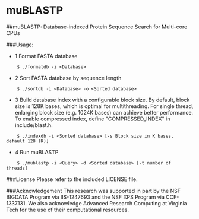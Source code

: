 # muBLASTP

##muBLASTP: Database-indexed Protein Sequence Search for Multi-core CPUs

###Usage: 
* 1 Format FASTA database
```
	$ ./formatdb -i <Database> 
```
* 2 Sort FASTA database by sequence length
```
    $ ./sortdb -i <Database> -o <Sorted database>
```
* 3 Build database index with a configurable block size. By default, block size is 128K bases, which is optimal for multithreading. For single thread, enlarging block size (e.g. 1024K bases) can achieve better performance. To enable compressed index, define "COMPRESSED_INDEX" in include/blast.h.
```
    $ ./indexdb -i <Sorted database> [-s Block size in K bases, default 128 (K)]
```
* 4 Run muBLASTP 
```
    $ ./mublastp -i <Query> -d <Sorted database> [-t number of threads]
```
###License
Please refer to the included LICENSE file.

###Acknowledgement
This research was supported in part by the NSF BIGDATA Program via IIS-1247693
and the NSF XPS Program via CCF-1337131. We also acknowledge Advanced Research
Computing at Virginia Tech for the use of their computational resources.
